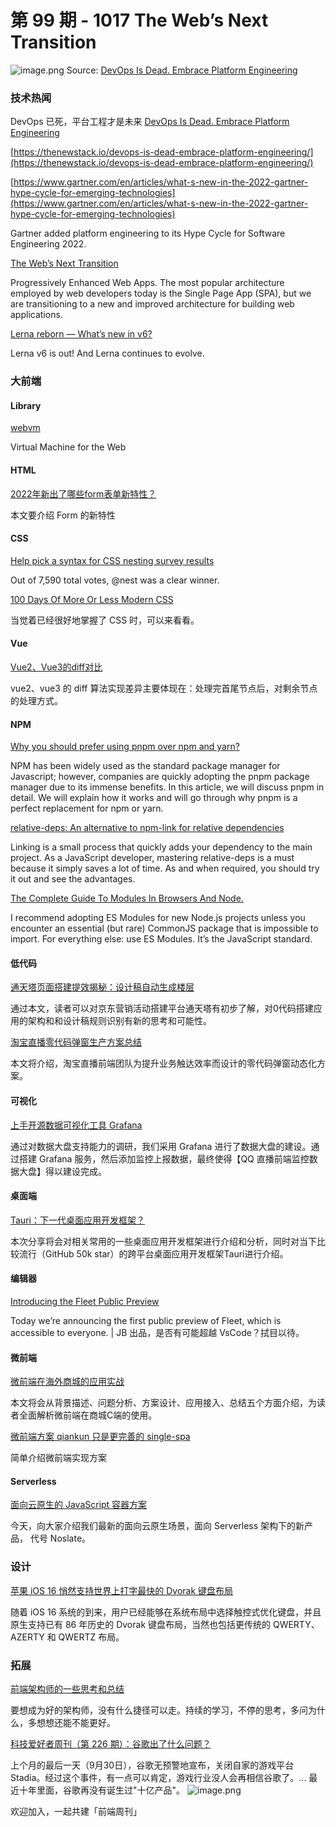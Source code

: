 # 第 99 期 - 1017 The Web’s Next Transition
![image.png](https://cdn.nlark.com/yuque/0/2022/png/85771/1665958190328-a9c534d0-5db7-4375-bb3c-a6922fa08712.png#clientId=ua8e14ba7-1e0b-4&crop=0&crop=0&crop=1&crop=1&errorMessage=unknown%20error&from=paste&height=283&id=uf0a0dd9c&margin=%5Bobject%20Object%5D&name=image.png&originHeight=566&originWidth=977&originalType=binary&ratio=1&rotation=0&showTitle=false&size=99913&status=error&style=none&taskId=ufb19b9a5-f56b-49ed-bf99-04527828340&title=&width=488.5)
Source: [DevOps Is Dead. Embrace Platform Engineering](https://thenewstack.io/devops-is-dead-embrace-platform-engineering/)
### 技术热闻
DevOps 已死，平台工程才是未来
[DevOps Is Dead. Embrace Platform Engineering](https://mp.weixin.qq.com/s/P_XdxR0trQA7huXurgI2SQ)


[https://thenewstack.io/devops-is-dead-embrace-platform-engineering/](https://thenewstack.io/devops-is-dead-embrace-platform-engineering/)


[https://www.gartner.com/en/articles/what-s-new-in-the-2022-gartner-hype-cycle-for-emerging-technologies](https://www.gartner.com/en/articles/what-s-new-in-the-2022-gartner-hype-cycle-for-emerging-technologies)

Gartner added platform engineering to its Hype Cycle for Software Engineering 2022.

[The Web’s Next Transition](https://www.epicweb.dev/the-webs-next-transition)

Progressively Enhanced Web Apps. The most popular architecture employed by web developers today is the Single Page App (SPA), but we are transitioning to a new and improved architecture for building web applications.

[Lerna reborn — What’s new in v6?](https://blog.nrwl.io/lerna-reborn-whats-new-in-v6-10aec6e9091c)

Lerna v6 is out!  And Lerna continues to evolve.

### 大前端
#### Library
[webvm](https://webvm.io/)

Virtual Machine for the Web

#### HTML
[2022年新出了哪些form表单新特性？](https://www.zhangxinxu.com/wordpress/2022/10/2022-new-form-property/)

本文要介绍 Form 的新特性

#### CSS
[Help pick a syntax for CSS nesting survey results](https://developer.chrome.com/en/blog/help-css-nesting-results/)

Out of 7,590 total votes, @nest was a clear winner.

[100 Days Of More Or Less Modern CSS](https://www.matuzo.at/blog/2022/100-days-of-more-or-less-modern-css/)

当觉着已经很好地掌握了 CSS 时，可以来看看。

#### Vue
[Vue2、Vue3的diff对比](https://mp.weixin.qq.com/s/YOWrzJ4NOokrUE66fL6SnA)

vue2、vue3 的 diff 算法实现差异主要体现在：处理完首尾节点后，对剩余节点的处理方式。

#### NPM
[Why you should prefer using pnpm over npm and yarn?](https://refine.dev/blog/pnpm-vs-npm-and-yarn/)

NPM has been widely used as the standard package manager for Javascript; however, companies are quickly adopting the pnpm package manager due to its immense benefits. In this article, we will discuss pnpm in detail. We will explain how it works and will go through why pnpm is a perfect replacement for npm or yarn.

[relative-deps: An alternative to npm-link for relative dependencies](https://blog.logrocket.com/relative-deps-alternative-npm-link-relative-dependencies/)

Linking is a small process that quickly adds your dependency to the main project. As a JavaScript developer, mastering relative-deps is a must because it simply saves a lot of time. As and when required, you should try it out and see the advantages.

[The Complete Guide To Modules In Browsers And Node.](https://blog.openreplay.com/the-complete-guide-to-modules/)

I recommend adopting ES Modules for new Node.js projects unless you encounter an essential (but rare) CommonJS package that is impossible to import. For everything else: use ES Modules. It’s the JavaScript standard.

#### 低代码
[通天塔页面搭建提效揭秘：设计稿自动生成楼层](https://mp.weixin.qq.com/s/aB8BEABKCPRBMwD_z6r2Gw)

通过本文，读者可以对京东营销活动搭建平台通天塔有初步了解，对0代码搭建应用的架构和和设计稿规则识别有新的思考和可能性。

[淘宝直播零代码弹窗生产方案总结](https://mp.weixin.qq.com/s/WPJjsHa5NZF0jyZAXQtxow)

本文将介绍，淘宝直播前端团队为提升业务触达效率而设计的零代码弹窗动态化方案。

#### 可视化
[上手开源数据可视化工具 Grafana](https://mp.weixin.qq.com/s/e2zIX5ddZOjMliqRLJI__g)

通过对数据大盘支持能力的调研，我们采用 Grafana 进行了数据大盘的建设。通过搭建 Grafana 服务，然后添加监控上报数据，最终使得【QQ 直播前端监控数据大盘】得以建设完成。

#### 桌面端
[Tauri：下一代桌面应用开发框架？](https://mp.weixin.qq.com/s/G4K3nIB1SsYDsOxMv7CyFg)

本次分享将会对相关常用的一些桌面应用开发框架进行介绍和分析，同时对当下比较流行（GitHub 50k star）的跨平台桌面应用开发框架Tauri进行介绍。

#### 编辑器
[Introducing the Fleet Public Preview](https://blog.jetbrains.com/fleet/2022/10/introducing-the-fleet-public-preview/)

Today we’re announcing the first public preview of Fleet, which is accessible to everyone. | JB 出品，是否有可能超越 VsCode？拭目以待。

#### 微前端
[微前端在海外商城的应用实战](https://mp.weixin.qq.com/s/SQKFqeEjCSJJf25eFmdkQg)

本文将会从背景描述、问题分析、方案设计、应用接入、总结五个方面介绍，为读者全面解析微前端在商城C端的使用。

[微前端方案 qiankun 只是更完善的 single-spa](https://mp.weixin.qq.com/s/HgEfI8JSFOwfjG4GAoaQJQ)

简单介绍微前端实现方案

#### Serverless
[面向云原生的 JavaScript 容器方案](https://mp.weixin.qq.com/s/WmWAQN9CCKLW-Ua-93DwyQ)

今天，向大家介绍我们最新的面向云原生场景，面向 Serverless 架构下的新产品， 代号  Noslate。

### 设计
[苹果 iOS 16 悄然支持世界上打字最快的 Dvorak 键盘布局](https://www.toutiao.com/article/7154344244033962508/)

随着 iOS 16 系统的到来，用户已经能够在系统布局中选择触控式优化键盘，并且原生支持已有 86 年历史的 Dvorak 键盘布局，当然也包括更传统的 QWERTY、AZERTY 和 QWERTZ 布局。

### 拓展
[前端架构师的一些思考和总结](https://mp.weixin.qq.com/s/DA8ZcojvMqaIB23OkjIZYg)

要想成为好的架构师，没有什么捷径可以走。持续的学习，不停的思考，多问为什么，多想想还能不能更好。

[科技爱好者周刊（第 226 期）：谷歌出了什么问题？](http://www.ruanyifeng.com/blog/2022/10/weekly-issue-226.html)

上个月的最后一天（9月30日），谷歌无预警地宣布，关闭自家的游戏平台 Stadia。经过这个事件，有一点可以肯定，游戏行业没人会再相信谷歌了。... 最近十年里面，谷歌再没有诞生过"十亿产品"。
![image.png](https://cdn.nlark.com/yuque/0/2020/png/85771/1605930034828-7fc81343-651f-4a15-8465-eebe5a23cf61.png#crop=0&crop=0&crop=1&crop=1&height=31&id=C5Hpa&margin=%5Bobject%20Object%5D&name=image.png&originHeight=90&originWidth=2186&originalType=binary&ratio=1&rotation=0&showTitle=false&size=14325&status=done&style=none&title=&width=746)


欢迎加入，一起共建「前端周刊」

